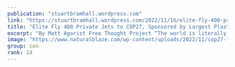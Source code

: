 ```yaml
---
publication: "stuartbramhall.wordpress.com"
link: "https://stuartbramhall.wordpress.com/2022/11/16/elite-fly-400-private-jets-to-cop27-sponsored-by-largest-plastic-polluter-in-world-to-lecture-you-about-climate/"
title: "Elite Fly 400 Private Jets to COP27, Sponsored by Largest Plastic Polluter in World, To Lecture YOU About Climate"
excerpt: "By Matt Agorist Free Thought Project “The world is literally burning because of you,” according to the world’s elite who produce more pollution in a few hours than most people make all year. Curren…"
image: "https://www.naturalblaze.com/wp-content/uploads/2022/11/cop27-ftp.jpg"
group: con
rank: 14
---
```


